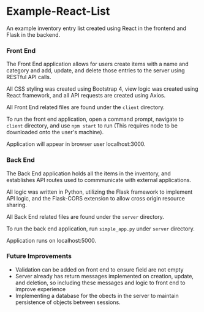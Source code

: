 # Example-React-List
An example inventory entry list created using React in the frontend and Flask in the backend.

### Front End
The Front End application allows for users create items with a name and category and add, update, 
and delete those entries to the server using RESTful API calls.

All CSS styling was created using Bootstrap 4, view logic was created using React framework, and all API requests are created using Axios.

All Front End related files are found under the `client` directory.

To run the front end application, open a command prompt, navigate to `client` directory, and use `npm start` to run (This requires node to be downloaded onto the user's machine).

Application will appear in browser user localhost:3000.

### Back End
The Back End application holds all the items in the inventory, and establishes API routes used to commmunicate with external applications.

All logic was written in Python, utilizing the Flask framework to implement API logic, and the Flask-CORS extension to allow cross origin resource sharing.

All Back End related files are found under the `server` directory.

To run the back end application, run `simple_app.py` under `server` directory.

Application runs on localhost:5000.

### Future Improvements
<ul>
<li>Validation can be added on front end to ensure field are not empty</li>
<li>Server already has return messages implemented on creation, update, and deletion, so including these messages and logic to front end to improve experience</li>
<li>Implementing a database for the obects in the server to maintain persistence of objects between sessions.</li>
</ul>
